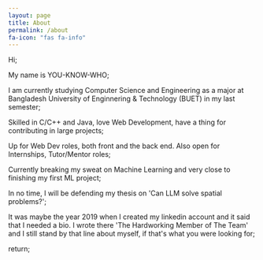 ```yaml
---
layout: page
title: About
permalink: /about
fa-icon: "fas fa-info"
---
```


Hi;  

My name is YOU-KNOW-WHO;  

I am currently studying Computer Science and Engineering as a major at Bangladesh University of Enginnering & Technology (BUET) in my last semester;   

Skilled in C/C++ and Java, love Web Development, have a thing for contributing in large projects;  

Up for Web Dev roles, both front and the back end. Also open for Internships, Tutor/Mentor roles;  

Currently breaking my sweat on Machine Learning and very close to finishing my first ML project;  

In no time, I will be defending my thesis on 'Can LLM solve spatial problems?';  

It was maybe the year 2019 when I created my linkedin account and it said that I needed a bio. I wrote there 'The Hardworking Member of The Team' and I still stand by that line about myself, if that's what you were looking for;  

return;  